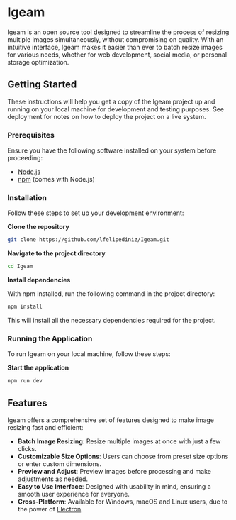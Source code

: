 # Igeam

Igeam is an  open source tool designed to streamline the process of resizing multiple images simultaneously, without compromising on quality. With an intuitive interface, Igeam makes it easier than ever to batch resize images for various needs, whether for web development, social media, or personal storage optimization.

## Getting Started

These instructions will help you get a copy of the Igeam project up and running on your local machine for development and testing purposes. See deployment for notes on how to deploy the project on a live system.

### Prerequisites

Ensure you have the following software installed on your system before proceeding:

- [Node.js](https://nodejs.org/en/download/)
- [npm](https://www.npmjs.com/get-npm) (comes with Node.js)

### Installation

Follow these steps to set up your development environment:

**Clone the repository**

```sh
git clone https://github.com/lfelipediniz/Igeam.git
```

**Navigate to the project directory**

```sh
cd Igeam
```

**Install dependencies**

With npm installed, run the following command in the project directory:

```sh
npm install
```

This will install all the necessary dependencies required for the project.

### Running the Application

To run Igeam on your local machine, follow these steps:

**Start the application**

```sh
npm run dev
```

## Features

Igeam offers a comprehensive set of features designed to make image resizing fast and efficient:

- **Batch Image Resizing**: Resize multiple images at once with just a few clicks.
- **Customizable Size Options**: Users can choose from preset size options or enter custom dimensions.
- **Preview and Adjust**: Preview images before processing and make adjustments as needed.
- **Easy to Use Interface**: Designed with usability in mind, ensuring a smooth user experience for everyone.
- **Cross-Platform**: Available for Windows, macOS and Linux users, due to the power of [Electron](https://www.electronjs.org/).

